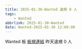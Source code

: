 ```yaml
---
title: 2025-01-30-Wanted 違規 0 人
tags:
    - Wanted
abbrlink: 2025-01-30-Wanted
date: Wanted-2025-01-30 12:00:00
---
```

Wanted 板 [板規連結](https://www.ptt.cc/bbs/Wanted/M.1608829773.A.D3B.html)
昨天違規 0 人
